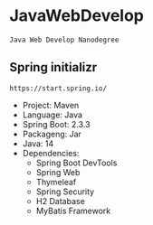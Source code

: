# JavaWebDevelop
`Java Web Develop Nanodegree`

## Spring initializr
`https://start.spring.io/ `
* Project: Maven
*  Language: Java
* Spring Boot: 2.3.3
* Packageng: Jar
* Java: 14
* Dependencies:
  * Spring Boot DevTools
  * Spring Web
   * Thymeleaf
  * Spring Security
  * H2 Database
  * MyBatis Framework 
